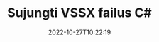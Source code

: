 ---
############################# Static ############################
layout: "auto-gen-merger"
date: 2022-10-27T10:22:19
draft: false
otherformats: dotx epub html mht mhtml odp ods odt one otp ott pdf pps ppsx ppt pptx

############################# Head ############################
head_title: "Sujungti VSSX failus C# | VSSX Susijungimas"
head_description: "Sujunkite kelis VSSX failus į vieną failą naudodami C# .NET dokumentų sujungimo API. Sujunkite konkrečius puslapius arba puslapių diapazonus iš įvairių dokumentų į vieną dokumentą."

############################# Header ############################
title: "Sujungti VSSX failus C#"
description: "Sujunkite VSSX su keliomis .NET kodo eilutėmis."
bg_image: "https://cms.admin.containerize.com/templates/aspose/App_Themes/V3/images/bg/header1.png"
bg_overlay: false
button:
    enable: true
    icon: "fas fa-arrow-down"
    label: "Atsisiųskite nemokamą bandomąją versiją"
    link: "https://downloads.groupdocs.com/merger/net"

############################# SubMenu ############################
submenu:
    enable: true

    left:
        img_alt: "GroupDocs.Merger for .NET"
        image: "https://cms.admin.containerize.com/templates/groupdocs/images/product-logos/90x90-noborder/groupdocs-merger-net.png"
        product: "GroupDocs.Merger"
        platform: ".NET"

    middle:
        button:

            # button loop
            - link: "https://apireference.groupdocs.com/merger/net"
              text: "API nuoroda"

            # button loop
            - link: "https://github.com/groupdocs-merger"
              text: "Kodo pavyzdžiai"

            # button loop
            - link: "https://products.groupdocs.app/merger/family"
              text: "Tiesioginės demonstracinės versijos"

            # button loop
            - link: "https://purchase.groupdocs.com/pricing/merger/net"
              text: "Kainodara"

    right:
        link_download: "https://downloads.groupdocs.com/merger"
        link_learn: "https://docs.groupdocs.com/merger/net"
        link_buy: "https://purchase.groupdocs.com"

############################# About ############################
about:
    enable: true
    title: "Apie GroupDocs.Merger for .NET API"
    content: |
        [GroupDocs.Merger for .NET](/lt/merger/net/) yra patogus sprendimas sujungti kelis PDF, Microsoft Office (Word, Excel, PowerPoint, OneNote), OpenDocument, HTML, vaizdus ir daug kitų dokumentų į vieną failą .NET programose. GroupDocs.Merger sutaupys daug pastangų, nes jums leidžiama derinti VSSX dokumentus – nereikia diegti jokios trečiosios šalies programinės įrangos, darbalaukio programų ar papildinių. Dabar nebereikia gaišti laiko ir derinti failus rankiniu būdu! GroupDocs misija yra užtikrinti geriausią kokybę ir supaprastinti dokumentų apdorojimo eigą.
        
        GroupDocs.Merger API yra tinkamas pasirinkimas įmonių sprendimams, kuriems reikia failų derinimo funkcijų. Šios API yra gerai palaikomos visose pagrindinėse operacinėse sistemose ir platformose, įskaitant .NET Framework, .NET Standard, .NET Core, Mono.

############################# Steps ############################
steps:
    enable: true
    title_left: "Kaip sujungti kelis VSSX failus"
    content_left: |
        [GroupDocs.Merger for .NET](/lt/merger/net/) leidžia .NET kūrėjams lengvai sujungti du ar daugiau VSSX failų savo programose įdiegiant keli lengvi žingsneliai.
        
        * Sukurkite naują **Merger** egzempliorių ir nurodykite šaltinio dokumento kelią kaip konstruktoriaus parametrą.
        * Paskambinkite **Join** iš **Merger** klasės ir pereikite antrojo šaltinio dokumento kelią.
        * Skambinkite **Save** iš **Merger** klasės, kad išsaugotumėte sujungtą dokumentą.

    title_right: "Sistemos reikalavimai"
    content_right: |
        GroupDocs.Merger for .NET API palaikomos visose pagrindinėse platformose ir operacinėse sistemose. Prieš vykdydami toliau pateiktą kodą, įsitikinkite, kad jūsų sistemoje yra įdiegtos šios būtinos sąlygos.

        * Operacinės sistemos: Microsoft Windows, Linux, MacOS
        * Kūrimo aplinkos: Visual Studio, Xamarin, MonoDevelop
        * Karkasai: .NET Framework, .NET Standard, .NET Core, Mono
        * Atsisiųskite naujausią GroupDocs.Merger for .NET versiją iš [NuGet](https://www.nuget.org/packages/groupdocs.merger)
         
    code: |
     {{% merger/additional-styles %}}
     {{< merger/code-merger title="Kaip sujungti VSSX failus naudojant C# pavyzdinį kodą">}}

        ```csharp    
        // Sujunkite VSSX failus naudodami GroupDocs.Merger API
        // Momentinis susijungimas su įvesties VSSX dokumentu
        using (Merger merger = new Merger("input1.vssx"))
          {
            // Iškvieskite sujungimo klasės egzemplioriaus prisijungimo metodą ir nurodykite antrojo šaltinio dokumento kelią
            merger.Join("input2.vssx");
    
            // Norėdami išsaugoti sujungtą dokumentą, iškvieskite sujungimo klasės egzemplioriaus išsaugojimo metodą
            merger.Save("merged-file.vssx");
          }
        ```
     {{< /merger/code-merger >}}

############################# Demos ############################
demos:
    enable: true
    title: "Tiesioginės demonstracinės versijos – internetinė programa, skirta sujungti dokumentus"
    content: |
       Šiuo metu sujunkite daugiau nei vieną VSSX failą apsilankę [GroupDocs.Merger Live Demos](https://products.groupdocs.app/merger/family) svetainėje.
       Tiesioginė demonstracinė versija turi šiuos privalumus.
        
############################# About Formats ############################
about_formats:
    enable: true

############################# More Formats ############################
more_formats:
    enable: true
    title: "Kitų dokumentų formatų sujungimas"
    content: |
        .NET dokumentų sujungimo API, skirta failų formatams ir vaizdams. Sujunkite kai kuriuos populiarius dokumentų formatus, kaip nurodyta toliau.

############################# Back to top ###############################
back_to_top:
    enable: true
---
